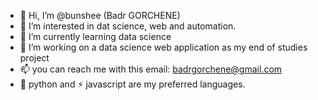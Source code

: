 - 👋 Hi, I’m @bunshee (Badr GORCHENE)
- 👀 I’m interested in dat science, web and automation.
- 🌱 I’m currently learning data science
- 💞️ I’m working on a data science web application as my end of studies project 
- 📫 you can reach me with this email: badrgorchene@gmail.com
- 🐍 python and ⚡ javascript are my preferred languages.

<!---
bunshee/bunshee is a ✨ special ✨ repository because its `README.md` (this file) appears on your GitHub profile.
You can click the Preview link to take a look at your changes.
--->
